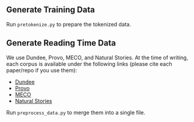 ## Generate Training Data

Run `pretokenize.py` to prepare the tokenized data.

## Generate Reading Time Data

We use Dundee, Provo, MECO, and Natural Stories. At the time of writing, each corpus is available under the following links (please cite each paper/repo if you use them):

* [Dundee](https://drive.google.com/file/d/1e-anJ4laGlTY-E0LNook1EzKBU2S1jI8)
* [Provo](https://osf.io/sjefs/wiki/home/)
* [MECO](https://osf.io/3527a/files/)
* [Natural Stories](https://github.com/languageMIT/naturalstories/tree/master/naturalstories_RTS)

Run `preprocess_data.py` to merge them into a single file.
